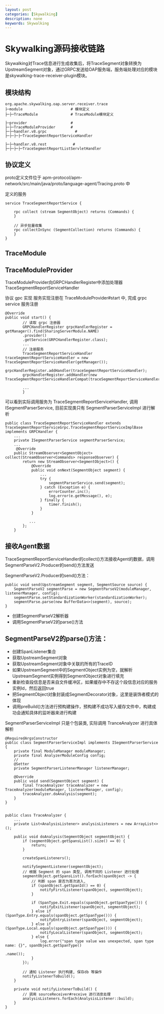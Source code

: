 ```yaml
---
layout: post
categories: [Skywalking]
description: none
keywords: Skywalking
---
```

# Skywalking源码接收链路
Skywalking对Trace信息进行生成收集后，将TraceSegment对象转换为UpstreamSegment对象，通过GRPC发送给OAP服务端，服务端处理对应的模块是skywalking-trace-receiver-plugin模块。

## 模块结构
```text
org.apache.skywalking.oap.server.receiver.trace
├─module                      # 模块定义
├─├─TraceModule               # TraceModule模块定义

├─provider                    # 
├─├─TraceModuleProvider       # 
├─├─handler.v8.grpc             # 
├─├─├─├─TraceSegmentReportServiceHandler

├─├─handler.v8.rest            # 
├─├─├─├─TraceSegmentReportListServletHandler
```
## 协议定义
proto定义文件位于 apm-protocol/apm-network/src/main/java/proto/language-agent/Tracing.proto 中

定义的服务
```
service TraceSegmentReportService {
   
    rpc collect (stream SegmentObject) returns (Commands) {
    }

    // 异步批量收集
    rpc collectInSync (SegmentCollection) returns (Commands) {
    }
}
```

## TraceModule

## TraceModuleProvider
TraceModuleProvider向GRPCHandlerRegister中添加处理器TraceSegmentReportServiceHandler

协议 gpc 实现
服务实现注册在 TraceModuleProvider#start 中, 完成 grpc service 服务注册
```
@Override
public void start() {
        // 读取 grpc 注册器
        GRPCHandlerRegister grpcHandlerRegister = getManager().find(SharingServerModule.NAME)
        .provider()
        .getService(GRPCHandlerRegister.class);
        ...
        // 注册服务
        TraceSegmentReportServiceHandler traceSegmentReportServiceHandler = new TraceSegmentReportServiceHandler(getManager());
        grpcHandlerRegister.addHandler(traceSegmentReportServiceHandler);
        grpcHandlerRegister.addHandler(new TraceSegmentReportServiceHandlerCompat(traceSegmentReportServiceHandler));

        ...
        }
```
可以看到实际调用服务为 TraceSegmentReportServiceHandler, 调用 ISegmentParserService, 目前实现类只有 SegmentParserServiceImpl 进行解析

```
public class TraceSegmentReportServiceHandler extends TraceSegmentReportServiceGrpc.TraceSegmentReportServiceImplBase implements GRPCHandler {
    ...
    private ISegmentParserService segmentParserService;
    ...
     @Override
    public StreamObserver<SegmentObject> collect(StreamObserver<Commands> responseObserver) {
        return new StreamObserver<SegmentObject>() {
            @Override
            public void onNext(SegmentObject segment) {
                ...
                try {
                    segmentParserService.send(segment);
                } catch (Exception e) {
                    errorCounter.inc();
                    log.error(e.getMessage(), e);
                } finally {
                    timer.finish();
                }
            }

           ...
        };
    }
```
## 接收Agent数据
TraceSegmentReportServiceHandler的collect()方法接收Agent的数据，调用SegmentParseV2.Producer的send()方法发送

SegmentParseV2.Producer的send()方法：
```
public void send(UpstreamSegment segment, SegmentSource source) {
    SegmentParseV2 segmentParse = new SegmentParseV2(moduleManager, listenerManager, config);
    segmentParse.setStandardizationWorker(standardizationWorker);
    segmentParse.parse(new BufferData<>(segment), source);
}
```
- 创建SegmentParseV2解析器
- 调用SegmentParseV2的parse()方法

## SegmentParseV2的parse()方法：


- 创建SpanListener集合
- 获取UpstreamSegment对象
- 获取UpstreamSegment对象中关联的所有的TraceID
- 如果UpstreamSegment中的SegmentObject实例为空，就解析UpstreamSegment实例得到SegmentObject对象进行填充
- 重新检查段信息是否来自文件缓冲区，如果缓存中不存这个段信息对应的服务实例Id，然后返回true
- 把SegmentObject对象封装成SegmentDecorator对象，这里是装饰者模式的体现
- 调用preBuild()方法进行预构建操作，预构建不成功写入缓存文件中，构建成功会通知具体的监听器来进行构建


SegmentParserServiceImpl 只是个包装类, 实际调用 TranceAnalyzer 进行具体解析
```
@RequiredArgsConstructor
public class SegmentParserServiceImpl implements ISegmentParserService {
    private final ModuleManager moduleManager;
    private final AnalyzerModuleConfig config;
    // 
    @Setter
    private SegmentParserListenerManager listenerManager;

    @Override
    public void send(SegmentObject segment) {
        final TraceAnalyzer traceAnalyzer = new TraceAnalyzer(moduleManager, listenerManager, config);
        traceAnalyzer.doAnalysis(segment);
    }
}


public class TraceAnalyzer {
    ...
    private List<AnalysisListener> analysisListeners = new ArrayList<>();
    
    public void doAnalysis(SegmentObject segmentObject) {
        if (segmentObject.getSpansList().size() == 0) {
            return;
        }

        createSpanListeners();

        notifySegmentListener(segmentObject);
        // 根据 Segment 的 span 类型, 调用不同的 Listener 进行处理
        segmentObject.getSpansList().forEach(spanObject -> {
            // 判断 span 是否为首次进入, 
            if (spanObject.getSpanId() == 0) {
                notifyFirstListener(spanObject, segmentObject);
            }

            if (SpanType.Exit.equals(spanObject.getSpanType())) {
                notifyExitListener(spanObject, segmentObject);
            } else if (SpanType.Entry.equals(spanObject.getSpanType())) {
                notifyEntryListener(spanObject, segmentObject);
            } else if (SpanType.Local.equals(spanObject.getSpanType())) {
                notifyLocalListener(spanObject, segmentObject);
            } else {
                log.error("span type value was unexpected, span type name: {}", spanObject.getSpanType()
                                                                                          .name());
            }
        });

        // 通知 Listener 执行构建, 保存db 等操作
        notifyListenerToBuild();
    }
    
    private void notifyListenerToBuild() {
        // 调用 sourceReceiver#receive 进行消息处理
        analysisListeners.forEach(AnalysisListener::build);
    }
}
```
















